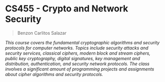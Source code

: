 # CS455 - Crypto and Network Security
> Benzon Carlitos Salazar

*This course covers the fundamental cryptographic algorithms and security protocols for computer networks. Topics include security attacks and security services, classical ciphers, modern block and stream ciphers, public key cryptography, digital signatures, key management and distribution, authentication, and security network protocols. The class involves a significant amount of programming projects and assignments about cipher algorithms and security protocols.*
